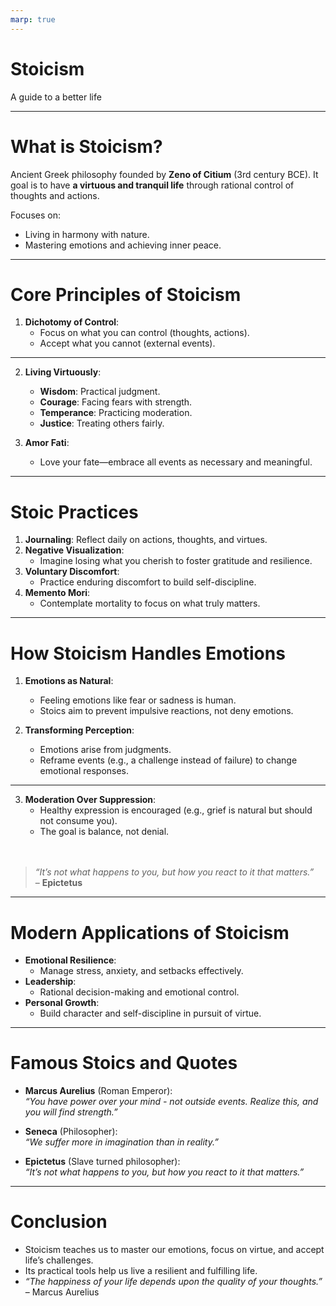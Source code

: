 ```yaml
---
marp: true
---
```


# Stoicism
A guide to a better life

---
# **What is Stoicism?**
Ancient Greek philosophy founded by **Zeno of Citium** (3rd century BCE). It goal is to have **a virtuous and tranquil life** through rational control of thoughts and actions.

Focuses on:
  - Living in harmony with nature.
  - Mastering emotions and achieving inner peace.

---
# **Core Principles of Stoicism**
1. **Dichotomy of Control**:  
   - Focus on what you can control (thoughts, actions).  
   - Accept what you cannot (external events).  

---

2. **Living Virtuously**:  
     - **Wisdom**: Practical judgment.  
     - **Courage**: Facing fears with strength.  
     - **Temperance**: Practicing moderation.  
     - **Justice**: Treating others fairly.  


3. **Amor Fati**:  
   - Love your fate—embrace all events as necessary and meaningful.

---
# **Stoic Practices**
1. **Journaling**: Reflect daily on actions, thoughts, and virtues.  
2. **Negative Visualization**:  
   - Imagine losing what you cherish to foster gratitude and resilience.  
3. **Voluntary Discomfort**:  
   - Practice enduring discomfort to build self-discipline.  
4. **Memento Mori**:  
   - Contemplate mortality to focus on what truly matters.

<!--
    Journaling: Morning preparation, evening reflection. 
-->
---

# **How Stoicism Handles Emotions**
1. **Emotions as Natural**:  
   - Feeling emotions like fear or sadness is human.  
   - Stoics aim to prevent impulsive reactions, not deny emotions.

2. **Transforming Perception**:  
   - Emotions arise from judgments.  
   - Reframe events (e.g., a challenge instead of failure) to change emotional responses.

--- 
3. **Moderation Over Suppression**:  
   - Healthy expression is encouraged (e.g., grief is natural but should not consume you).  
   - The goal is balance, not denial.
</br></br></br>
> *“It’s not what happens to you, but how you react to it that matters.”*  
– **Epictetus**

---
# **Modern Applications of Stoicism**
- **Emotional Resilience**:  
  - Manage stress, anxiety, and setbacks effectively.  
- **Leadership**:  
  - Rational decision-making and emotional control.  
- **Personal Growth**:  
  - Build character and self-discipline in pursuit of virtue.

---
# **Famous Stoics and Quotes**
- **Marcus Aurelius** (Roman Emperor):  
  *“You have power over your mind - not outside events. Realize this, and you will find strength.”*  

- **Seneca** (Philosopher):  
  *“We suffer more in imagination than in reality.”*  

- **Epictetus** (Slave turned philosopher):  
  *“It’s not what happens to you, but how you react to it that matters.”*

---
# **Conclusion**
- Stoicism teaches us to master our emotions, focus on virtue, and accept life’s challenges.  
- Its practical tools help us live a resilient and fulfilling life.  
- *“The happiness of your life depends upon the quality of your thoughts.”* – Marcus Aurelius